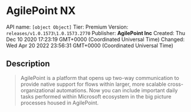# AgilePoint NX
API name: `[object Object]`
Tier: Premium
Version: `releases/v1.0.1573\1.0.1573.2770`
Publisher: **AgilePoint Inc**
Created: Thu Dec 10 2020 17:23:19 GMT+0000 (Coordinated Universal Time)
Changed: Wed Apr 20 2022 23:56:31 GMT+0000 (Coordinated Universal Time)

## Description
> AgilePoint is a platform that opens up two-way communication to provide native support for flows within larger, more scalable cross-organizational automations. Now you can include important daily tasks performed within Microsoft ecosystem in the big picture processes housed in AgilePoint.
